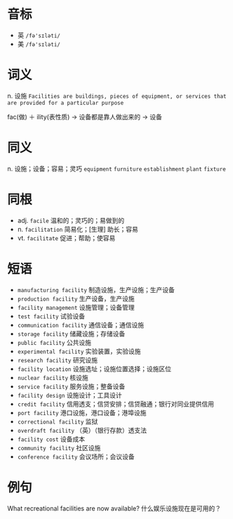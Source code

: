 # 音标

- 英 `/fə'sɪləti/`
- 美 `/fə'sɪləti/`

# 词义

n. 设施
`Facilities are buildings, pieces of equipment, or services that are provided for a particular purpose`



fac(做) ＋ ility(表性质) → 设备都是靠人做出来的 → 设备

# 同义

n. 设施；设备；容易；灵巧
`equipment` `furniture` `establishment` `plant` `fixture`

# 同根

- adj. `facile` 温和的；灵巧的；易做到的
- n. `facilitation` 简易化；[生理] 助长；容易
- vt. `facilitate` 促进；帮助；使容易

# 短语

- `manufacturing facility` 制造设施，生产设施；生产设备
- `production facility` 生产设备，生产设施
- `facility management` 设施管理；设备管理
- `test facility` 试验设备
- `communication facility` 通信设备；通信设施
- `storage facility` 储藏设施；存储设备
- `public facility` 公共设施
- `experimental facility` 实验装置，实验设施
- `research facility` 研究设施
- `facility location` 设施选址；设施位置选择；设施区位
- `nuclear facility` 核设施
- `service facility` 服务设施；整备设备
- `facility design` 设施设计；工具设计
- `credit facility` 信用透支；信贷安排；信贷融通；银行对同业提供信用
- `port facility` 港口设施，港口设备；港埠设施
- `correctional facility` 监狱
- `overdraft facility` （英）（银行存款）透支法
- `facility cost` 设备成本
- `community facility` 社区设施
- `conference facility` 会议场所；会议设备

# 例句

What recreational facilities are now available?
什么娱乐设施现在是可用的？


